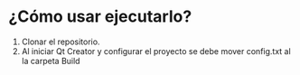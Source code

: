 # ¿Cómo usar ejecutarlo?
1. Clonar el repositorio.
2. Al iniciar Qt Creator y configurar el proyecto se debe mover config.txt al la carpeta Build

